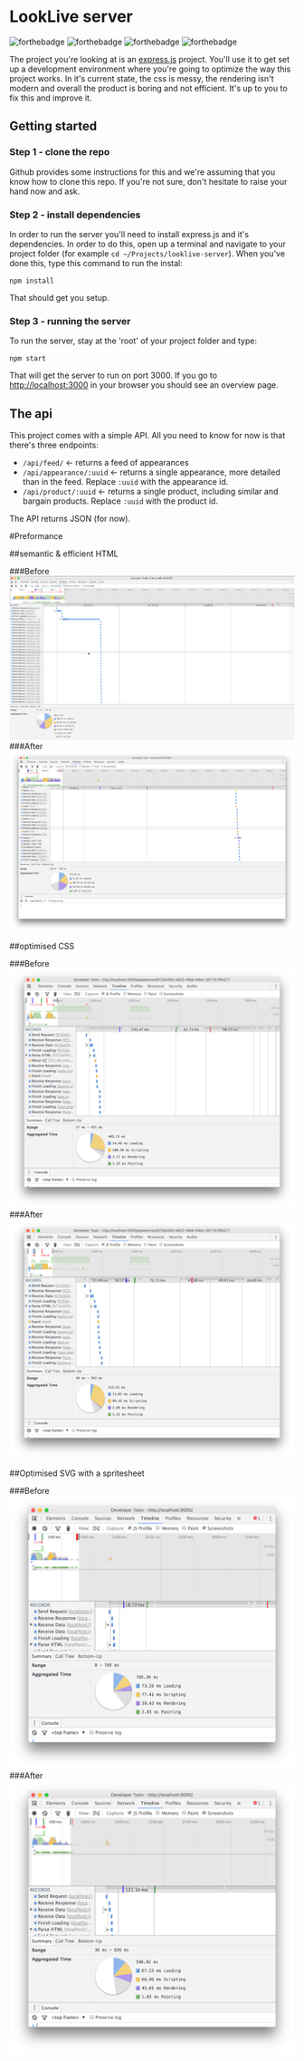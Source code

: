 # LookLive server
![forthebadge](http://forthebadge.com/images/badges/built-with-love.svg)
![forthebadge](http://forthebadge.com/images/badges/uses-html.svg)
![forthebadge](http://forthebadge.com/images/badges/uses-css.svg)
![forthebadge](http://forthebadge.com/images/badges/uses-js.svg)

The project you're looking at is an [express.js](http://expressjs.com) project. You'll use it to get set up a development environment where you're
going to optimize the way this project works. In it's current state, the css is messy, the rendering isn't modern and
overall the product is boring and not efficient. It's up to you to fix this and improve it.

## Getting started

### Step 1 - clone the repo
Github provides some instructions for this and we're assuming that you know how to clone this repo. If you're not sure,
don't hesitate to raise your hand now and ask.

### Step 2 - install dependencies
In order to run the server you'll need to install express.js and it's dependencies. In order to do this, open up a
terminal and navigate to your project folder (for example `cd ~/Projects/looklive-server`). When you've done this, type
this command to run the instal:

```
npm install
```

That should get you setup.

### Step 3 - running the server
To run the server, stay at the 'root' of your project folder and type:

```
npm start
```

That will get the server to run on port 3000. If you go to [http://localhost:3000](http://localhost:3000) in your browser
you should see an overview page.

## The api

This project comes with a simple API. All you need to know for now is that there's three endpoints:

* `/api/feed/` <- returns a feed of appearances
* `/api/appearance/:uuid` <- returns a single appearance, more detailed than in the feed. Replace `:uuid` with the
appearance id.
* `/api/product/:uuid` <- returns a single product, including similar and bargain products. Replace `:uuid` with the
product id.

The API returns JSON (for now).

#Preformance

##semantic & efficient  HTML

###Before
![forthebadge](readme/opdracht-2/html-oud.png)
###After
![forthebadge](readme/opdracht-2/html-new.png)

##optimised CSS

###Before
![forthebadge](readme/opdracht-3/css-oud.png)
###After
![forthebadge](readme/opdracht-3/css-new.png)


##Optimised SVG with a spritesheet


###Before
![forthebadge](readme/opdracht-4/svg-oud.png)
###After
![forthebadge](readme/opdracht-4/svg-nieuw.png)

<!--
##Minimale Gulp pipeline

###Before
![forthebadge](readme/opdracht-7/svg-oud.png)
###After
![forthebadge](readme/opdracht-7/svg-new.png)
-->
